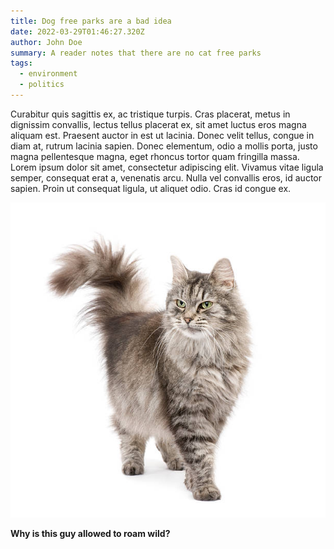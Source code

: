 ```yaml
---
title: Dog free parks are a bad idea
date: 2022-03-29T01:46:27.320Z
author: John Doe
summary: A reader notes that there are no cat free parks
tags:
  - environment
  - politics
---
```

Curabitur quis sagittis ex, ac tristique turpis. Cras placerat, metus in dignissim convallis, lectus tellus placerat ex, sit amet luctus eros magna aliquam est. Praesent auctor in est ut lacinia. Donec velit tellus, congue in diam at, rutrum lacinia sapien. Donec elementum, odio a mollis porta, justo magna pellentesque magna, eget rhoncus tortor quam fringilla massa. Lorem ipsum dolor sit amet, consectetur adipiscing elit. Vivamus vitae ligula semper, consequat erat a, venenatis arcu. Nulla vel convallis eros, id auctor sapien. Proin ut consequat ligula, ut aliquet odio. Cras id congue ex.

![a cat](/static/img/istockphoto-93215679-612x612.jpg "Cat")

**Why is this guy allowed to roam wild?**